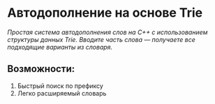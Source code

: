 # Автодополнение на основе Trie 
_Простая система автодополнения слов на C++ с использованием структуры данных Trie. Вводите часть слова — получаете все подходящие варианты из словаря._
## Возможности:
1. Быстрый поиск по префиксу
2. Легко расширяемый словарь
